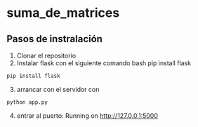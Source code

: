 # suma_de_matrices

## Pasos de instralación
1. Clonar el repositorio
2. Instalar flask con el siguiente comando
   bash
pip install flask
```bash
pip install flask
```
3. arrancar con el servidor con
```bash
python app.py
```
4. entrar al puerto: Running on http://127.0.0.1:5000

